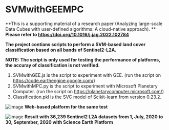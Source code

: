 # SVMwithGEEMPC
**This is a supporting material of a research paper (Analyzing large-scale Data Cubes with user-defined algorithms: A cloud-native approach). **
**Please refer to https://doi.org/10.1016/j.jag.2022.102784**

**The project contians scripts to perform a SVM-based land cover classification based on all bands of Sentinel2-L2A.**


**NOTE: The script is only used for testing the performance of platforms, the accuray of classification is not verified.**

1. SVMwithGEE.js is the script to experiment with GEE. (run the script on https://code.earthengine.google.com/)
2. SVMwithMPC.py is the script to experiment with Microsoft Planetary Computer. (run the script on https://planetarycomputer.microsoft.com/)
3. Classification.pkl is the SVC model of Scikit-learn from version 0.23.2.

![image](https://user-images.githubusercontent.com/96739786/147522565-4a3bcd48-0414-4264-8dae-a128b903829f.png)
**Web-based platform for the same test**

![image](https://user-images.githubusercontent.com/96739786/147520436-8e00e0d6-77af-4812-91ab-98cc835637e0.png)
**Result with 36,239 Sentinel2 L2A datasets from 1, July, 2020 to 30, September, 2020 with **Science Earth Platform****

